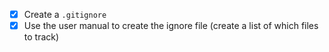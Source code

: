 - [x] Create a `.gitignore`
- [x] Use the user manual to create the ignore file (create a list of which files to track)